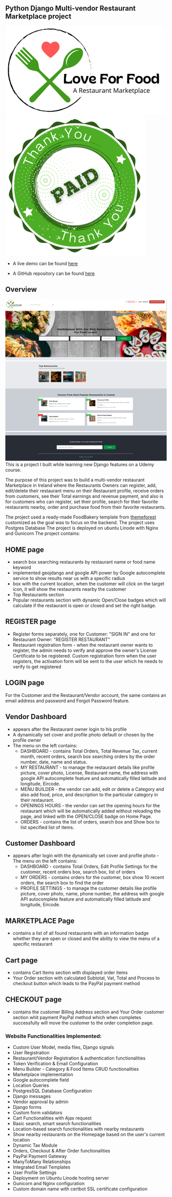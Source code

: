 ## Python Django Multi-vendor Restaurant Marketplace project
![logo](/static/logo/loveForFoodLogo.png)
![Paid-badge](/static/images/paid.png)

- A live demo can be found [here](https://loveforfood.ml/)

- A GitHub repository can be found [here](https://github.com/Eva-Kuk/love-for-food)

## Overview
![home-1](/static/images/home-1.png)
![home-2](/static/images/home-2.png)
![home-3](/static/images/home-3.png)
This is a project I built while learning new Django features on a Udemy course.

The purpose of this project was to build a multi-vendor restaurant Marketplace in Ireland where the Restaurants Owners can register, add, edit/delete their restaurant menu on their Restaurant profile, receive orders from customers, see their Total earnings and revenue payment, and also is for customers who can register, set their profile, search for their favorite restaurants nearby, order and purchase food from their favorite restaurants.

The project used a ready-made FoodBakery template from [themeforest](https://themeforest.net/) customized as the goal was to focus on the backend.
The project uses Postgres Database
The project is deployed on ubuntu Linode with Nginx and Gunicorn
The project contains:
## HOME page
- search box searching restaurants by restaurant name or food name keyword
- implemented geojdango and google API power by Google autocomplete service to show results near us with a specific radius
- box with the current location, when the customer will click on the target icon, it will show the restaurants nearby the customer
-  Top Restaurants section
- Popular restaurants section with dynamic Open/Close badges which will calculate if the restaurant is open or closed and set the right badge.
## REGISTER page
- Register forms separately, one for Customer: "SIGN IN" and one for Restaurant Owner: "REGISTER RESTAURANT"
- Restaurant registration form - when the restaurant owner wants to register, the admin needs to verify and approve the owner's License Certificate to be registered.
Custom registration form when the user registers, the activation form will be sent to the user which he needs to verify to get registered

## LOGIN page
For the Customer and the Restaurant/Vendor account, the same contains an email address and password and Forgot Password feature.

## Vendor Dashboard
- appears after the Restaurant owner login to his profile 
- A dynamically set cover and profile photo default or chosen by the profile owner
- The menu on the left contains:
    - DASHBOARD - contains Total Orders, Total Revenue Tax, current month, recent orders, search box searching orders by the order number, date, name and status.
    - MY RESTAURANT - to manage the restaurant details like profile picture, cover photo, License, Restaurant name, the address with google API autocomplete feature and automatically filled latitude and longitude, Eircode.
    - MENU BUILDER - the vendor can add, edit or delete a Category and also add food, price, and description to the particular category in their restaurant.
    - OPENINGS HOURS - the vendor can set the opening hours for the restaurant which will be automatically added without reloading the page, and linked with the OPEN/CLOSE badge on Home Page.
    - ORDERS - contains the list of orders, search box and Show box to list specified list of items.

## Customer Dashboard
- appears after login with the dynamically set cover and profile photo - The menu on the left contains:
    - DASHBOARD - contains Total Orders, Edit Profile Settings for the customer, recent orders box, search box, list of orders 
    - MY ORDERS - contains orders for the customer, box show 10 recent orders, the search box to find the order
    - PROFILE SETTINGS - to manage the customer details like profile picture, cover photo, name, phone number, the address with google API autocomplete feature and automatically filled latitude and longitude, Eircode.
## MARKETPLACE Page
- contains a list of all found restaurants with an information badge whether they are open or closed and the ability to view the menu of a specific restaurant
## Cart page
- contains Cart Items section with displayed order items
- Your Order section with calculated Subtotal, Vat, Total and Process to checkout button which leads to the PayPal payment method
## CHECKOUT page
- contains the customer Billing Address section and Your Order customer section whit payment PayPal method which when completes successfully will move the customer to the order completion page.


### Website Functionalities Implemented:

- Custom User Model, media files, Django signals
- User Registration
- Restaurant/Vendor Registration & authentication functionalities
- Token Verification & Email Configuration
- Menu Builder - Category & Food Items CRUD functionalities
- Marketplace implementation
- Google autocomplete field
- Location Queries
- PostgresSQL Database Configuration
- Django messages
- Vendor approval by admin
- Django forms
- Custom form validators
- Cart Functionalities with Ajax request
- Basic search, smart search functionalities
- Location-based search functionalities with nearby restaurants
- Show nearby restaurants on the Homepage based on the user's current location
- Dynamic Tax Module
- Orders, Checkout & After Order functionalities
- PayPal Payment Gateway
- ManyToMany Relationships
- Integrated Email Templates
- User Profile Settings
- Deployment on Ubuntu Linode hosting server
- Gunicorn and Nginx configuration
- Custom domain name with certbot SSL certificate configuration